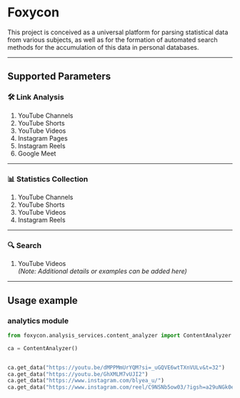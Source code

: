 # **Foxycon**

This project is conceived as a universal platform for parsing statistical data from various subjects, as well as for the formation of automated search methods for the accumulation of this data in personal databases.

---

## **Supported Parameters**

### 🛠️ **Link Analysis**
1. YouTube Channels  
2. YouTube Shorts  
3. YouTube Videos  
4. Instagram Pages  
5. Instagram Reels  
6. Google Meet  

---

### 📊 **Statistics Collection**
1. YouTube Channels  
2. YouTube Shorts  
3. YouTube Videos  
4. Instagram Reels  

---

### 🔍 **Search**
1. YouTube Videos  
*(Note: Additional details or examples can be added here)*

---

## Usage example

### analytics module

```python
from foxycon.analysis_services.сontent_analyzer import ContentAnalyzer

ca = ContentAnalyzer()


ca.get_data("https://youtu.be/dMPPMmUrYQM?si=_uGQVE6wtTXnVULv&t=32")
ca.get_data("https://youtu.be/GhXMLM7vUJI2")
ca.get_data("https://www.instagram.com/blyea_u/")
ca.get_data("https://www.instagram.com/reel/C9NSNb5ow03/?igsh=a29uNGk0eTdta3Fw")

```



